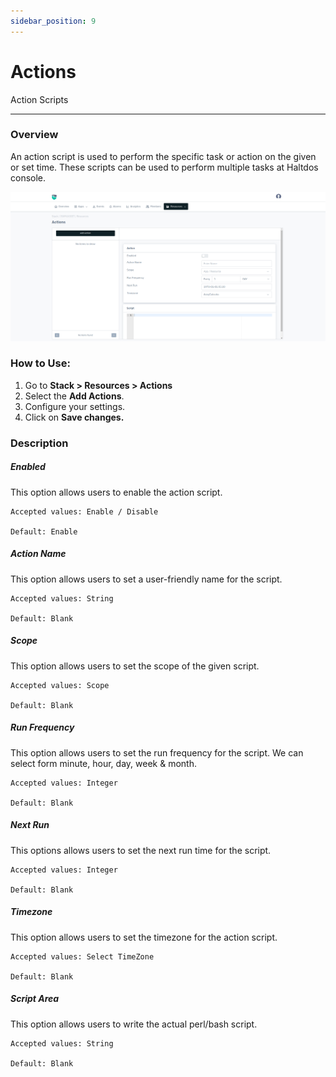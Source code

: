 ```yaml
---
sidebar_position: 9
---
```


# Actions

Action Scripts

---

### Overview

An action script is used to perform the specific task or action on the given or set time. These scripts can be used to perform multiple tasks at Haltdos console.

![Action Script](/img/platform/v8/docs/actions.png)

### How to Use:

1. Go to **Stack > Resources > Actions**
2. Select the **Add Actions**.
3. Configure your settings. 
4. Click on **Save changes.**

### Description

##### **Enabled**
This option allows users to enable the action script.

    Accepted values: Enable / Disable

    Default: Enable 

##### **Action Name**
This option allows users to set a user-friendly name for the script.

    Accepted values: String

    Default: Blank 

##### **Scope**
This option allows users to set the scope of the given script.

    Accepted values: Scope

    Default: Blank 

##### **Run Frequency**
This option allows users to set the run frequency for the script. We can select form minute, hour, day, week & month.

    Accepted values: Integer

    Default: Blank 

##### **Next Run**
This options allows users to set the next run time for the script.

    Accepted values: Integer

    Default: Blank 

##### **Timezone**
This option allows users to set the timezone for the action script.

    Accepted values: Select TimeZone

    Default: Blank 

##### **Script Area**
This option allows users to write the actual perl/bash script.

    Accepted values: String

    Default: Blank 
